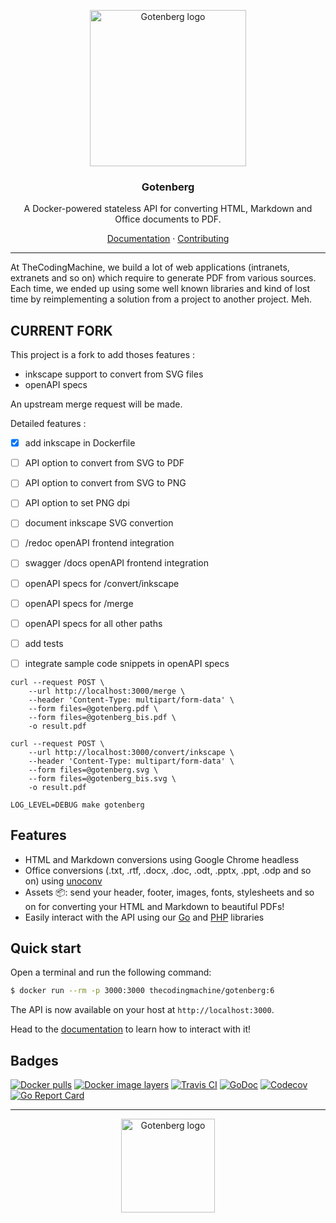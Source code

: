 <p align="center">
    <img src="https://user-images.githubusercontent.com/8983173/69229423-ac731300-0b85-11ea-8c2e-2cc00ecdb269.PNG" alt="Gotenberg logo" width="250" height="250" />
</p>
<h3 align="center">Gotenberg</h3>
<p align="center">A Docker-powered stateless API for converting HTML, Markdown and Office documents to PDF.</p>
<p align="center"><a href="https://thecodingmachine.github.io/gotenberg">Documentation</a> &#183; <a href="/.github/CONTRIBUTING.md">Contributing</a></p>

---

At TheCodingMachine, we build a lot of web applications (intranets, extranets and so on) which require to generate PDF from various sources. Each time, we ended up using some well known libraries and kind of lost time by reimplementing a solution from a project to another project. Meh.

## CURRENT FORK

This project is a fork to add thoses features :
* inkscape support to convert from SVG files
* openAPI specs

An upstream merge request will be made.

Detailed features :
* [x] add inkscape in Dockerfile
* [ ] API option to convert from SVG to PDF
* [ ] API option to convert from SVG to PNG
* [ ] API option to set PNG dpi
* [ ] document inkscape SVG convertion
* [ ] /redoc openAPI frontend integration
* [ ] swagger /docs openAPI frontend integration
* [ ] openAPI specs for /convert/inkscape
* [ ] openAPI specs for /merge
* [ ] openAPI specs for all other paths
* [ ] add tests
* [ ] integrate sample code snippets in openAPI specs


```
curl --request POST \
    --url http://localhost:3000/merge \
    --header 'Content-Type: multipart/form-data' \
    --form files=@gotenberg.pdf \
    --form files=@gotenberg_bis.pdf \
    -o result.pdf
```

```
curl --request POST \
    --url http://localhost:3000/convert/inkscape \
    --header 'Content-Type: multipart/form-data' \
    --form files=@gotenberg.svg \
    --form files=@gotenberg_bis.svg \
    -o result.pdf
```

```
LOG_LEVEL=DEBUG make gotenberg
```

## Features

* HTML and Markdown conversions using Google Chrome headless
* Office conversions (.txt, .rtf, .docx, .doc, .odt, .pptx, .ppt, .odp and so on) using [unoconv](https://github.com/dagwieers/unoconv)
* Assets :package:: send your header, footer, images, fonts, stylesheets and so on for converting your HTML and Markdown to beautiful PDFs!
* Easily interact with the API using our [Go](https://github.com/thecodingmachine/gotenberg-go-client) and [PHP](https://github.com/thecodingmachine/gotenberg-php-client) libraries

## Quick start

Open a terminal and run the following command:

```bash
$ docker run --rm -p 3000:3000 thecodingmachine/gotenberg:6
```

The API is now available on your host at `http://localhost:3000`.

Head to the [documentation](https://thecodingmachine.github.io/gotenberg)
to learn how to interact with it!

## Badges

[![Docker pulls](https://img.shields.io/docker/pulls/thecodingmachine/gotenberg)](https://hub.docker.com/r/thecodingmachine/gotenberg)
[![Docker image layers](https://images.microbadger.com/badges/image/thecodingmachine/gotenberg:6.svg)](https://microbadger.com/images/thecodingmachine/gotenberg:6)
[![Travis CI](https://travis-ci.org/thecodingmachine/gotenberg.svg?branch=master)](https://travis-ci.org/thecodingmachine/gotenberg)
[![GoDoc](https://godoc.org/github.com/thecodingmachine/gotenberg?status.svg)](https://godoc.org/github.com/thecodingmachine/gotenberg)
[![Codecov](https://codecov.io/gh/thecodingmachine/gotenberg/branch/master/graph/badge.svg)](https://codecov.io/gh/thecodingmachine/gotenberg)
[![Go Report Card](https://goreportcard.com/badge/github.com/thecodingmachine/gotenberg)](https://goreportcard.com/report/thecodingmachine/gotenberg)

---

<p align="center">
    <img src="https://user-images.githubusercontent.com/8983173/50009948-84b01e00-ffb8-11e8-850b-fc240382c626.png" alt="Gotenberg logo" width="150" height="150" />
</p>
